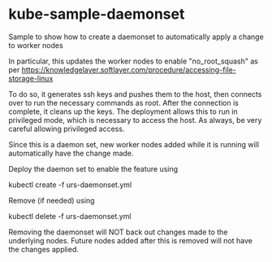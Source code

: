 # kube-sample-daemonset
Sample to show how to create a daemonset to automatically apply a change to worker nodes

In particular, this updates the worker nodes to enable "no_root_squash" as per https://knowledgelayer.softlayer.com/procedure/accessing-file-storage-linux

To do so, it generates ssh keys and pushes them to the host, then connects over to run the necessary commands as root. After the connection is complete, it cleans up the keys.
The deployment allows this to run in privileged mode, which is necessary to access the host. As always, be very careful allowing privileged access.

Since this is a daemon set, new worker nodes added while it is running will automatically have the change made.


Deploy the daemon set to enable the feature using

kubectl create -f urs-daemonset.yml


Remove (if needed) using

kubectl delete -f urs-daemonset.yml

Removing the daemonset will NOT back out changes made to the underlying nodes.
Future nodes added after this is removed will not have the changes applied.


